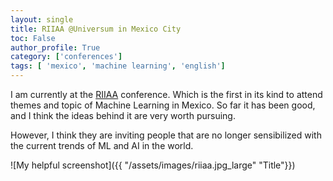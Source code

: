 ```yaml
---
layout: single
title: RIIAA @Universum in Mexico City
toc: False
author_profile: True
category: ['conferences']
tags: [ 'mexico', 'machine learning', 'english']
---
```


I am currently at the [RIIAA](https://riiaa.org/) conference. Which is the first in its kind to attend themes and topic of Machine Learning in Mexico. So far it has been good, and I think the ideas behind it are very worth pursuing. 

However, I think they are inviting people that are no longer sensibilized with the current trends of ML and AI in the world. 


![My helpful screenshot]({{ "/assets/images/riiaa.jpg_large" "Title"}})	